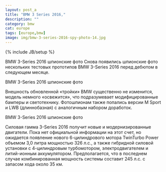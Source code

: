 ```yaml
---
layout: post_a
title: "BMW 3 Series 2016,"
description: ""
category: bmw
cat: europe
tags: [europe,bmw]
image: img/bmw-3-series-2016-spy-photo-14.jpg
---
```

{% include JB/setup %}


BMW 3-Series 2016 шпионские фото
Снова появились шпионские фото нескольких тестовых прототипов BMW 3-Series 2016 перед дебютом в следующем месяце.
<!-- more -->


BMW 3-Series 2016 шпионские фото

Внешность обновленной «тройки» BMW существенно не изменится, модель немного «освежится», что подразумевает модифицированные бамперы и светотехнику. Фотошпионам также попались версии M Sport и LWB (длиннобазная) с аналогичным набором доработок.

BMW 3-Series 2016 шпионские фото

Силовая гамма 3-Series 2016 получит новые и модернизированные двигатели. Пока нет официальной информации на этот счет, но ожидается появление нового 6-цилиндрового мотора TwinTurbo Power объемом 3,0 литра мощностью 326 л.с., а также гибридной силовой установки с 4-цилиндровым турбомотором, электродвигателем и литий-ионным аккумулятором. Предполагается, что в последнем случае комбинированная мощность системы составит 245 л.с. с запасом хода около 35 км.
